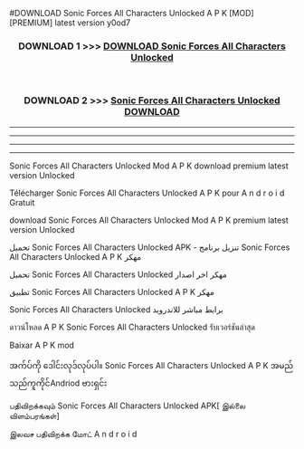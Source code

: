 #DOWNLOAD Sonic Forces  All Characters Unlocked A P K [MOD] [PREMIUM] latest version y0od7



<div align="center">

<h3>DOWNLOAD 1 >>> <a href="https://teeasianyam.web.app?sq=Sonic Forces  All Characters Unlocked">DOWNLOAD Sonic Forces  All Characters Unlocked </a></h3><br>

<h3>DOWNLOAD 2 >>> <a href="https://teeasianyam.web.app?sq=Sonic Forces  All Characters Unlocked ">Sonic Forces  All Characters Unlocked  DOWNLOAD </a></h3>

</div>


----------------------------------------------------------

----------------------------------------------------------

----------------------------------------------------------

----------------------------------------------------------


Sonic Forces  All Characters Unlocked  Mod A P K download premium latest version Unlocked

Télécharger Sonic Forces  All Characters Unlocked  A P K pour A n d r o i d Gratuit

download Sonic Forces  All Characters Unlocked  Mod A P K premium latest version Unlocked

تحميل Sonic Forces  All Characters Unlocked  APK - تنزيل برنامج Sonic Forces  All Characters Unlocked  A P K مهكر

تحميل Sonic Forces  All Characters Unlocked  مهكر اخر اصدار

تطبيق Sonic Forces  All Characters Unlocked  A P K مهكر

Sonic Forces  All Characters Unlocked  برابط مباشر للاندرويد

ดาวน์โหลด A P K Sonic Forces  All Characters Unlocked  รับเวอร์ชันล่าสุด

Baixar A P K mod

အက်ပ်ကို ဒေါင်းလုဒ်လုပ်ပါ။ Sonic Forces  All Characters Unlocked  A P K အမည်သည်ကူကိုင်Andriod ဗားရှင်း

பதிவிறக்கவும் Sonic Forces  All Characters Unlocked  APK[ இல்லை விளம்பரங்கள்] 
 
இலவச பதிவிறக்க மோட் A n d r o i d



